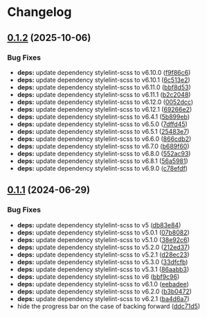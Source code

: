 # Changelog

## [0.1.2](https://github.com/hbstack/progress-bar/compare/v0.1.1...v0.1.2) (2025-10-06)


### Bug Fixes

* **deps:** update dependency stylelint-scss to v6.10.0 ([f9f86c6](https://github.com/hbstack/progress-bar/commit/f9f86c66839ac4ab508fe2a716adf36a6dbc5a9d))
* **deps:** update dependency stylelint-scss to v6.10.1 ([6c513e2](https://github.com/hbstack/progress-bar/commit/6c513e219bf2c32a163e3e52113fa0e2b66cd496))
* **deps:** update dependency stylelint-scss to v6.11.0 ([bbf8d53](https://github.com/hbstack/progress-bar/commit/bbf8d534ddf05e3087e9e528ea21b87d2a164162))
* **deps:** update dependency stylelint-scss to v6.11.1 ([b2c2048](https://github.com/hbstack/progress-bar/commit/b2c204861448ab798417cc43a6fa6d3c75185af3))
* **deps:** update dependency stylelint-scss to v6.12.0 ([0052dcc](https://github.com/hbstack/progress-bar/commit/0052dcc2f2ebe757d738d26233de942b953425a2))
* **deps:** update dependency stylelint-scss to v6.12.1 ([69266e2](https://github.com/hbstack/progress-bar/commit/69266e244f6ca908ef73cb1b78d6ee7b11286d67))
* **deps:** update dependency stylelint-scss to v6.4.1 ([5b899eb](https://github.com/hbstack/progress-bar/commit/5b899ebaf20cb2831a919f466336177dac8e3940))
* **deps:** update dependency stylelint-scss to v6.5.0 ([7dffd45](https://github.com/hbstack/progress-bar/commit/7dffd45206a658e25733b3f6485347e5a57d498e))
* **deps:** update dependency stylelint-scss to v6.5.1 ([25483e7](https://github.com/hbstack/progress-bar/commit/25483e702c4ba228190f9d47f24de894ad2fa4af))
* **deps:** update dependency stylelint-scss to v6.6.0 ([866cdb2](https://github.com/hbstack/progress-bar/commit/866cdb2989769c7059b7850b28f39883f283b3c2))
* **deps:** update dependency stylelint-scss to v6.7.0 ([b689f60](https://github.com/hbstack/progress-bar/commit/b689f60b25f81372a11ab6cd2b8b4de111c32dbc))
* **deps:** update dependency stylelint-scss to v6.8.0 ([552ac93](https://github.com/hbstack/progress-bar/commit/552ac932729b7cbdeabdc7beee9c7cee88f0fc0c))
* **deps:** update dependency stylelint-scss to v6.8.1 ([56a5981](https://github.com/hbstack/progress-bar/commit/56a5981a61737ea4c4ab82217121ca1105e7695a))
* **deps:** update dependency stylelint-scss to v6.9.0 ([c78efdf](https://github.com/hbstack/progress-bar/commit/c78efdfd95212b61f7ac1cd9f34405ef458b5145))

## [0.1.1](https://github.com/hbstack/progress-bar/compare/v0.1.0...v0.1.1) (2024-06-29)


### Bug Fixes

* **deps:** update dependency stylelint-scss to v5 ([db83e84](https://github.com/hbstack/progress-bar/commit/db83e84586c9772d044f1a707dcae0d98e9764bf))
* **deps:** update dependency stylelint-scss to v5.0.1 ([07b8082](https://github.com/hbstack/progress-bar/commit/07b80821b551ddb2a149baf4c01c76f70ba59433))
* **deps:** update dependency stylelint-scss to v5.1.0 ([38e92c6](https://github.com/hbstack/progress-bar/commit/38e92c6eb5f5c9d60c8aa09b6a693dbb1889a838))
* **deps:** update dependency stylelint-scss to v5.2.0 ([212ed37](https://github.com/hbstack/progress-bar/commit/212ed37fd1698919ac5bef2a39e5356fd3f338cf))
* **deps:** update dependency stylelint-scss to v5.2.1 ([d28ec23](https://github.com/hbstack/progress-bar/commit/d28ec23d0645067030038734a594fef2b8865efe))
* **deps:** update dependency stylelint-scss to v5.3.0 ([33dfcfb](https://github.com/hbstack/progress-bar/commit/33dfcfb0260aa1436cdaaae6b4a5a37ac3a9bd9d))
* **deps:** update dependency stylelint-scss to v5.3.1 ([86aabb3](https://github.com/hbstack/progress-bar/commit/86aabb388144db9a4d97d61cc30736ab148b0b6d))
* **deps:** update dependency stylelint-scss to v6 ([bbf9c96](https://github.com/hbstack/progress-bar/commit/bbf9c96d6fa9d6b48dc46987237bda92076d630d))
* **deps:** update dependency stylelint-scss to v6.1.0 ([eebadee](https://github.com/hbstack/progress-bar/commit/eebadee0f86cdeca56837b5fda399731a4b47c27))
* **deps:** update dependency stylelint-scss to v6.2.0 ([b3b0472](https://github.com/hbstack/progress-bar/commit/b3b0472029460db7398317146ccbbaca6dba1254))
* **deps:** update dependency stylelint-scss to v6.2.1 ([ba4d6a7](https://github.com/hbstack/progress-bar/commit/ba4d6a740cafcf9ea07e189783679ad56d4acf03))
* hide the progress bar on the case of backing forward ([ddc71d5](https://github.com/hbstack/progress-bar/commit/ddc71d564798913dd67ef786bbbca6aac9e309fa))

